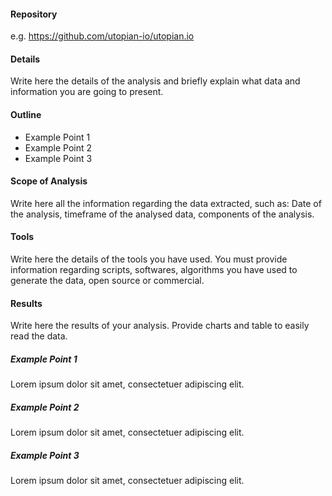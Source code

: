 #### Repository
e.g. https://github.com/utopian-io/utopian.io

#### Details
Write here the details of the analysis and briefly explain what data and information you are going to present.

#### Outline

- Example Point 1
- Example Point 2
- Example Point 3

#### Scope of Analysis
Write here all the information regarding the data extracted, such as: Date of the analysis, timeframe of the analysed data, components of the analysis.

#### Tools
Write here the details of the tools you have used. You must provide information regarding scripts, softwares, algorithms you have used to generate the data, open source or commercial.

#### Results
Write here the results of your analysis. Provide charts and table to easily read the data.

##### Example Point 1
Lorem ipsum dolor sit amet, consectetuer adipiscing elit. 

##### Example Point 2
Lorem ipsum dolor sit amet, consectetuer adipiscing elit. 

##### Example Point 3
Lorem ipsum dolor sit amet, consectetuer adipiscing elit. 
